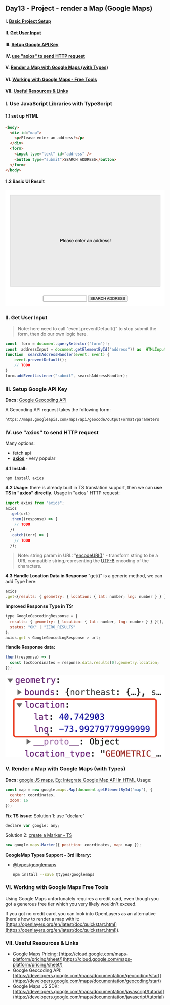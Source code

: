 ## Day13 - Project - render a Map (Google Maps)

#### I. [Basic Project Setup](#p1)

#### II. [Get User Input](#p2)

#### III. [Setup Google API Key](#p3)

#### IV. [ use "axios" to send HTTP request](#p4)

#### V. [Render a Map with Google Maps (with Types)](#p5)

#### VI. [Working with Google Maps - Free Tools](#p6)

#### VII. [Useful Resources & Links](#p7)

<div id="p1" />

### I. Use JavaScript Libraries with TypeScript

#### 1.1 set up HTML

```html
<body>
  <div id="map">
    <p>Please enter an address!</p>
  </div>
  <form>
    <input type="text" id="address" />
    <button type="submit">SEARCH ADDRESS</button>
  </form>
</body>
```

#### 1.2 Basic UI Result

![image](../assets/section13-basic-ui.png)

<div id="p2" />

### II. Get User Input

> Note: here need to call "event.preventDefault()" to stop submit the form, then do our own logic here.

```js
const  form = document.querySelector("form")!;
const  addressInput = document.getElementById("address")! as  HTMLInputElement;
function  searchAddressHandler(event: Event) {
	event.preventDefault();
	// TODO
}
form.addEventListener("submit", searchAddressHandler);
```

<div id="p3" />

### III. Setup Google API Key

**Docs:** [Google Geocoding API](https://developers.google.com/maps/documentation/geocoding/overview)

A Geocoding API request takes the following form:

```
https://maps.googleapis.com/maps/api/geocode/outputFormat?parameters
```

<div id="p4" />

### IV. use "axios" to send HTTP request

Many options:

- fetch api
- **[axios](https://github.com/axios/axios)** - very popular

**4.1 Install:**

```batch
npm install axios
```

**4.2 Usage:**
there is already built in TS translation support, then we can **use TS in "axios" directly.**
Usage in "axios" HTTP request:

```js
import axios from "axios";
axios
  .get(url)
  .then((response) => {
    // TODO
  })
  .catch((err) => {
    // TODO
  });
```

> Note: string param in URL: "[encodeURI()](https://developer.mozilla.org/en-US/docs/Web/JavaScript/Reference/Global_Objects/encodeURI)" - transform string to be a URL compatible string,representing the [UTF-8](https://developer.mozilla.org/en-US/docs/Glossary/UTF-8) encoding of the characters.

**4.3 Handle Location Data in Response**
"get()" is a generic method, we can add Type here:

```js
axios
.get<{results: { geometry: { location: { lat: number; lng: number } } }[]}>(url);
```

**Improved Response Type in TS:**

```js
type GoogleGeocodingResponse = {
  results: { geometry: { location: { lat: number, lng: number } } }[],
  status: "OK" | "ZERO_RESULTS"
};
axios.get < GoogleGeocodingResponse > url;
```

**Handle Response data:**

```js
then((response) => {
  const locCoordinates = response.data.results[0].geometry.location;
});
```

![image](../assets/location-info-data.png)

<div id="p5" />

### V. Render a Map with Google Maps (with Types)

**Docs:** [google JS maps](https://developers.google.com/maps/documentation/javascript/overview#maps_map_simple-javascript), [Eg: Integrate Google Map API in HTML](https://jialihan.github.io/blog/#/html_css/googlemap)
Usage:

```js
const map = new google.maps.Map(document.getElementById("map"), {
  center: coordinates,
  zoom: 16
});
```

**Fix TS issue:**
Solution 1: use "declare"

```js
declare var google: any;
```

Solution 2: [create a Marker - TS](https://developers.google.com/maps/documentation/javascript/adding-a-google-map)

```js
new google.maps.Marker({ position: coordinates, map: map });
```

**GoogleMap Types Support - 3rd library:**

- [@types/googlemaps](https://www.npmjs.com/package/@types/googlemaps)
  ```bash
  npm install --save @types/googlemaps
  ```

<div id="p6" />

### VI. Working with Google Maps Free Tools

Using Google Maps unfortunately requires a credit card, even though you got a generous free tier which you very likely wouldn't exceed.

If you got no credit card, you can look into OpenLayers as an alternative (here's how to render a map with it: [https://openlayers.org/en/latest/doc/quickstart.html](https://openlayers.org/en/latest/doc/quickstart.html)).

<div id="p7" />

### VII. Useful Resources & Links

- Google Maps Pricing: [https://cloud.google.com/maps-platform/pricing/sheet/](https://cloud.google.com/maps-platform/pricing/sheet/)
- Google Geocoding API: [https://developers.google.com/maps/documentation/geocoding/start](https://developers.google.com/maps/documentation/geocoding/start)
- Google Maps JS SDK: [https://developers.google.com/maps/documentation/javascript/tutorial](https://developers.google.com/maps/documentation/javascript/tutorial)
